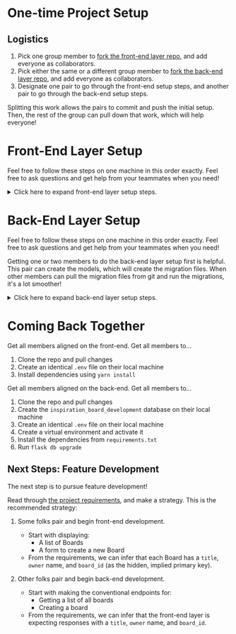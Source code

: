 # One-time Project Setup

## Logistics

1. Pick one group member to [fork the front-end layer repo](https://github.com/Ada-C16/front-end-inspiration-board), and add everyone as collaborators.
1. Pick either the same or a different group member to [fork the back-end layer repo](https://github.com/Ada-C16/back-end-inspiration-board), and add everyone as collaborators.
1. Designate one pair to go through the front-end setup steps, and another pair to go through the back-end setup steps.

Splitting this work allows the pairs to commit and push the initial setup. Then, the rest of the group can pull down that work, which will help everyone!

# Front-End Layer Setup

Feel free to follow these steps on one machine in this order exactly. Feel free to ask questions and get help from your teammates when you need!

<details>

<summary>Click here to expand front-end layer setup steps.</summary>

## Clone

Clone the forked repo. Do _not_ clone this inside of another project folder, because that will cause issues.

## Scaffold the App

Create a new React app within this project folder. **You must perform this within this front-end project folder**.

```bash
$ npx create-react-app .
```

## Add `axios`

Install axios:

```bash
$ yarn add axios
```

## Creating a `.env` File

Create a file named `.env`.

The front-end layer needs to send API requests to the back-end layer. In order to handle this, the front-end layer repo **must** include a `.env` file with this line:

```
REACT_APP_BACKEND_URL=http://localhost:5000
```

Note that this `REACT_APP_BACKEND_URL` _must_ include `http://`.

Use this environment variable to send your API requests. You can read it by using the expression `process.env.REACT_APP_BACKEND_URL`. For example, we may use it like this in any component:

```js
axios.get(`${process.env.REACT_APP_BACKEND_URL}/boards`, {
    // ...
```

This will make Heroku deployment easier.

## Commit and Push

Commit and push your files to your repo, especially including the `package.json` file!

</details>

# Back-End Layer Setup

Feel free to follow these steps on one machine in this order exactly. Feel free to ask questions and get help from your teammates when you need!

Getting one or two members to do the back-end layer setup first is helpful. This pair can create the models, which will create the migration files. When other members can pull the migration files from git and run the migrations, it's a lot smoother!

<details>

<summary>Click here to expand back-end layer setup steps.</summary>

## Clone

Clone the forked repo. Do _not_ clone this inside of another project folder, because that will cause issues.

## Managing Dependencies

Create a virtual environment:

```bash
$ python3 -m venv venv
$ source venv/bin/activate
(venv) $ # You're in activated virtual environment!
```

Install dependencies (we've already gathered them all into a `requirements.txt` file):

```bash
(venv) $ pip install -r requirements.txt
```

## Setting Up The Database

Create a database named `inspiration_board_development`.

## Creating a `.env` File

Create a file named `.env`.

Add this environment variable: `FLASK_ENV=development`

Also, add the environment variable `SQLALCHEMY_DATABASE_URI` to hold the path to your development database.

Your `.env` may look like this:

```
FLASK_ENV=development
SQLALCHEMY_DATABASE_URI=postgresql+psycopg2://postgres:postgres@localhost:5432/inspiration_board_development
```

## Create Models

Consider these two initial models with these attributes:

`Board`, **table name: `board`**

- `board_id`, int, primary key
- `title`, string
- `owner`, string

`Card`, **table name: `card`**

- `card_id`, int, primary key
- `message`, string
- `likes_count`, int

Then follow these steps. Recall that we can update our models any time. These steps are to initialize our database:

1. Run `flask db init` (Do this before making the model files.)
1. Create the model files for them
1. Update `app/__init__.py` to import the two models into `create_app`
1. Run `flask db migrate -m "adds Board and Card models"`
1. Run `flask db upgrade`

## Run `$ flask run` or `$ FLASK_ENV=development flask run`

Check that your Flask server can run with `$ flask run`.

The environment variable in the `.env` file, `FLASK_ENV`, will automatically enable development mode. This enables hot-reloading, which is a feature that refreshes the Flask server every time there is a detected change.

Alternatively, if our environment variable `FLASK_ENV` is not enabling development mode, we can manually set it with `$ FLASK_ENV=development flask run`.

**It is highly recommended to run the Flask servers in development mode**.

## Commit and Push

Commit and push your files to your repo, especially including the migration files!

</details>

# Coming Back Together

Get all members aligned on the front-end. Get all members to...

1. Clone the repo and pull changes
1. Create an identical `.env` file on their local machine
1. Install dependencies using `yarn install`

Get all members aligned on the back-end. Get all members to...

1. Clone the repo and pull changes
1. Create the `inspiration_board_development` database on their local machine
1. Create an identical `.env` file on their local machine
1. Create a virtual environment and activate it
1. Install the dependencies from `requirements.txt`
1. Run `flask db upgrade`

## Next Steps: Feature Development

The next step is to pursue feature development!

Read through [the project requirements](./project-requirements.md), and make a strategy. This is the recommended strategy:

1. Some folks pair and begin front-end development.
    - Start with displaying:
        - A list of Boards
        - A form to create a new Board
    - From the requirements, we can infer that each Board has a `title`, `owner` name, and `board_id` (as the hidden, implied primary key).

1. Other folks pair and begin back-end development.
    - Start with making the conventional endpoints for:
        - Getting a list of all boards
        - Creating a board
    - From the requirements, we can infer that the front-end layer is expecting responses with a `title`, `owner` name, and `board_id`.
